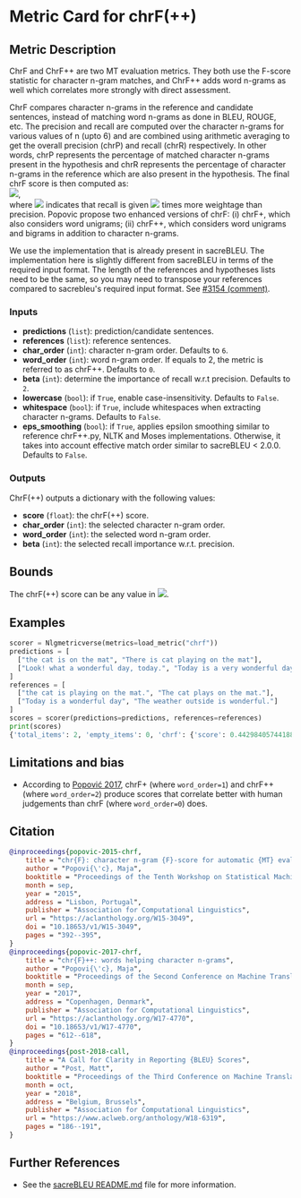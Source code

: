 # Metric Card for chrF(++)

## Metric Description
ChrF and ChrF++ are two MT evaluation metrics.
They both use the F-score statistic for character n-gram matches, and ChrF++ adds word n-grams as well which correlates more strongly with direct assessment.

ChrF compares character n-grams in the reference and candidate sentences, instead of matching word n-grams as done in BLEU, ROUGE, etc.
The precision and recall are computed over the character n-grams for various values of n (upto 6) and are combined using arithmetic averaging to get the overall precision (chrP) and recall (chrR) respectively.
In other words, chrP represents the percentage of matched character n-grams present in the hypothesis and chrR represents the percentage of character n-grams in the reference which are also present in the hypothesis.
The final chrF score is then computed as:<br>
<img src="https://render.githubusercontent.com/render/math?math={chrF_{\beta} = (1 + \beta^2) \frac{chrP chrR}{\beta^2 chrP + chrR}}##gh-light-mode-only">,<br>
where <img src="https://render.githubusercontent.com/render/math?math={\beta}##gh-light-mode-only"> indicates that recall is given <img src="https://render.githubusercontent.com/render/math?math={\beta}##gh-light-mode-only"> times more weightage than precision.
Popovic propose two enhanced versions of chrF: (i) chrF+, which also considers word unigrams; (ii) chrF++, which considers word unigrams and bigrams in addition to character n-grams.

We use the implementation that is already present in sacreBLEU.
The implementation here is slightly different from sacreBLEU in terms of the required input format.
The length of the references and hypotheses lists need to be the same, so you may need to transpose your references compared to sacrebleu's required input format.
See [#3154 (comment)](https://github.com/huggingface/datasets/issues/3154#issuecomment-950746534).

### Inputs
- **predictions** (`list`): prediction/candidate sentences.
- **references** (`list`): reference sentences.
- **char_order** (`int`): character n-gram order. Defaults to `6`.
- **word_order** (`int`): word n-gram order. If equals to 2, the metric is referred to as chrF++. Defaults to `0`.
- **beta** (`int`): determine the importance of recall w.r.t precision. Defaults to `2`.
- **lowercase** (`bool`): if `True`, enable case-insensitivity. Defaults to `False`.
- **whitespace** (`bool`): if `True`, include whitespaces when extracting character n-grams. Defaults to `False`.
- **eps_smoothing** (`bool`): if `True`, applies epsilon smoothing similar to reference chrF++.py, NLTK and Moses implementations. Otherwise, it takes into account effective match order similar to sacreBLEU < 2.0.0. Defaults to `False`.

### Outputs
ChrF(++) outputs a dictionary with the following values:
- **score** (`float`): the chrF(++) score.
- **char_order** (`int`): the selected character n-gram order.
- **word_order** (`int`): the selected word n-gram order.
- **beta** (`int`): the selected recall importance w.r.t. precision.

## Bounds
The chrF(++) score can be any value in <img src="https://render.githubusercontent.com/render/math?math={[0,1]}##gh-light-mode-only">.

## Examples
```python
scorer = Nlgmetricverse(metrics=load_metric("chrf"))
predictions = [
  ["the cat is on the mat", "There is cat playing on the mat"],
  ["Look! what a wonderful day, today.", "Today is a very wonderful day"]
]
references = [
  ["the cat is playing on the mat.", "The cat plays on the mat."], 
  ["Today is a wonderful day", "The weather outside is wonderful."]
]
scores = scorer(predictions=predictions, references=references)
print(scores)
{'total_items': 2, 'empty_items': 0, 'chrf': {'score': 0.44298405744188873, 'char_order': 6, 'word_order': 0, 'beta': 2}}
```

## Limitations and bias
- According to [Popović 2017](https://www.statmt.org/wmt17/pdf/WMT70.pdf), chrF+ (where `word_order=1`) and chrF++ (where `word_order=2`) produce scores that correlate better with human judgements than chrF (where `word_order=0`) does. 

## Citation
```bibtex
@inproceedings{popovic-2015-chrf,
    title = "chr{F}: character n-gram {F}-score for automatic {MT} evaluation",
    author = "Popovi{\'c}, Maja",
    booktitle = "Proceedings of the Tenth Workshop on Statistical Machine Translation",
    month = sep,
    year = "2015",
    address = "Lisbon, Portugal",
    publisher = "Association for Computational Linguistics",
    url = "https://aclanthology.org/W15-3049",
    doi = "10.18653/v1/W15-3049",
    pages = "392--395",
}
@inproceedings{popovic-2017-chrf,
    title = "chr{F}++: words helping character n-grams",
    author = "Popovi{\'c}, Maja",
    booktitle = "Proceedings of the Second Conference on Machine Translation",
    month = sep,
    year = "2017",
    address = "Copenhagen, Denmark",
    publisher = "Association for Computational Linguistics",
    url = "https://aclanthology.org/W17-4770",
    doi = "10.18653/v1/W17-4770",
    pages = "612--618",
}
@inproceedings{post-2018-call,
    title = "A Call for Clarity in Reporting {BLEU} Scores",
    author = "Post, Matt",
    booktitle = "Proceedings of the Third Conference on Machine Translation: Research Papers",
    month = oct,
    year = "2018",
    address = "Belgium, Brussels",
    publisher = "Association for Computational Linguistics",
    url = "https://www.aclweb.org/anthology/W18-6319",
    pages = "186--191",
}
```

## Further References
- See the [sacreBLEU README.md](https://github.com/mjpost/sacreBLEU#chrf--chrf) file for more information.
